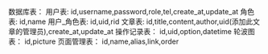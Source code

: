 数据库表：
    用户表:
        id,username,password,role,tel,create_at,update_at
            角色表:
                id,name
            用户_角色表:
                id,uid,rid
    文章表:
        id,title,content,author,uid(添加此文章的管理员),create_at,update_at
    操作记录表：
        id,uid,option,datetime
    轮波图表：
        id,picture
    页面管理表：
        id,name,alias,link,order
        
        
